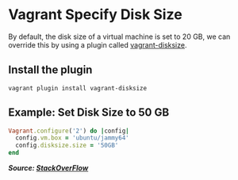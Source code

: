 # Vagrant Specify Disk Size

By default, the disk size of a virtual machine is set to 20 GB, we can override this by using a plugin called [vagrant-disksize](https://github.com/sprotheroe/vagrant-disksize).

## Install the plugin

```
vagrant plugin install vagrant-disksize
```

## Example: Set Disk Size to 50 GB

```ruby
Vagrant.configure('2') do |config|
  config.vm.box = 'ubuntu/jammy64'
  config.disksize.size = '50GB'
end
```

***Source: [StackOverFlow](https://stackoverflow.com/a/51064467)***
